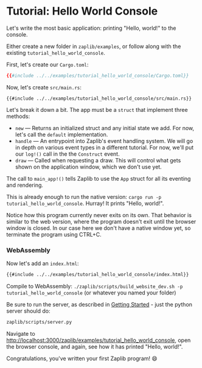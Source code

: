 # Tutorial: Hello World Console

Let's write the most basic application: printing "Hello, world!" to the console.

Either create a new folder in `zaplib/examples`, or follow along with the existing `tutorial_hello_world_console`.

First, let's create our `Cargo.toml`:

```toml
{{#include ../../examples/tutorial_hello_world_console/Cargo.toml}}
```

Now, let's create `src/main.rs`:

```rust,noplayground
{{#include ../../examples/tutorial_hello_world_console/src/main.rs}}
```

Let's break it down a bit. The app must be a `struct` that implement three methods:
* `new` — Returns an initialized struct and any initial state we add. For now, let's call the `default` implementation.
* `handle` — An entrypoint into Zaplib's event handling system. We will go in depth on various event types in a different tutorial. For now, we'll put our `log!()` call in the the `Construct` event.
* `draw` — Called when requesting a draw. This will control what gets shown on the application window, which we don't use yet.

The call to `main_app!()` tells Zaplib to use the `App` struct for all its eventing and rendering.

This is already enough to run the native version: `cargo run -p tutorial_hello_world_console`. Hurray! It prints "Hello, world!".

Notice how this program currently never exits on its own. That behavior is similar to the web version, where the program doesn't exit until the browser window is closed. In our case here we don't have a native window yet, so terminate the program using CTRL+C.

### WebAssembly

Now let's add an `index.html`:

```html
{{#include ../../examples/tutorial_hello_world_console/index.html}}
```

Compile to WebAssembly: `./zaplib/scripts/build_website_dev.sh -p tutorial_hello_world_console` (or whatever you named your folder)

Be sure to run the server, as described in [Getting Started](./getting_started.md) - just the python server should do:

```bash
zaplib/scripts/server.py
```

Navigate to [http://localhost:3000/zaplib/examples/tutorial_hello_world_console](http://localhost:3000/zaplib/examples/tutorial_hello_world_console), open the browser console, and again, see how it has printed "Hello, world!".

Congratulations, you've written your first Zaplib program! 😄

